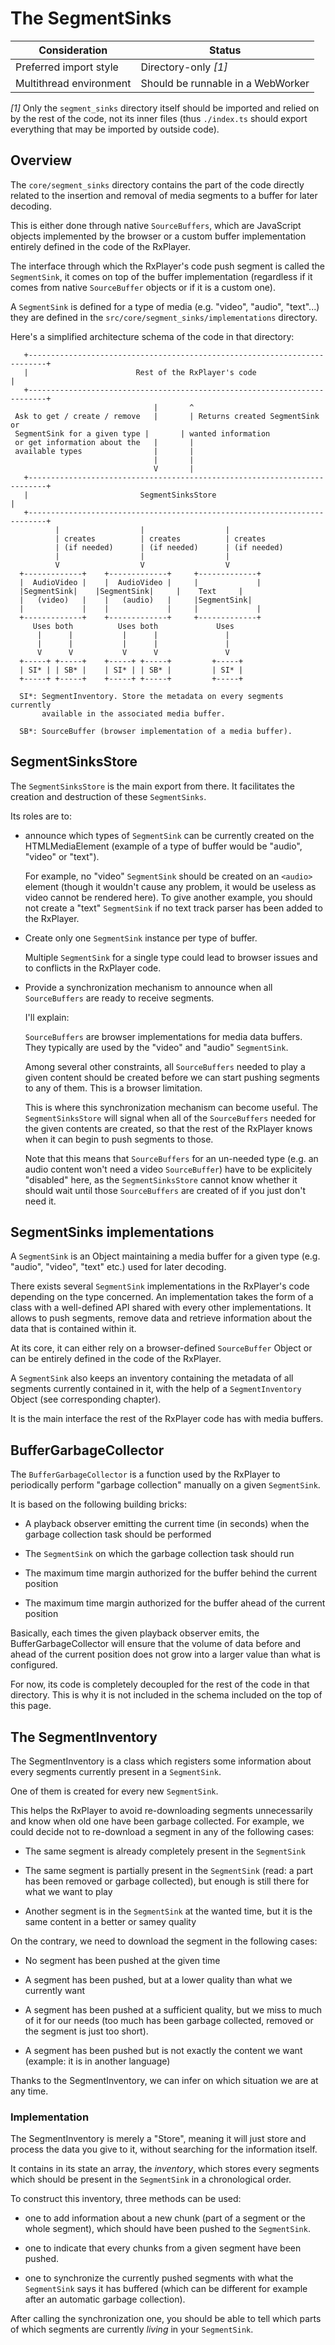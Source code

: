 # The SegmentSinks

| Consideration           | Status                            |
| ----------------------- | --------------------------------- |
| Preferred import style  | Directory-only _[1]_              |
| Multithread environment | Should be runnable in a WebWorker |

_[1]_ Only the `segment_sinks` directory itself should be imported and relied
on by the rest of the code, not its inner files (thus `./index.ts` should export
everything that may be imported by outside code).

## Overview

The `core/segment_sinks` directory contains the part of the code directly
related to the insertion and removal of media segments to a buffer for later
decoding.

This is either done through native `SourceBuffers`, which are JavaScript objects
implemented by the browser or a custom buffer implementation entirely defined
in the code of the RxPlayer.

The interface through which the RxPlayer's code push segment is called the
`SegmentSink`, it comes on top of the buffer implementation (regardless if it
comes from native `SourceBuffer` objects or if it is a custom one).

A `SegmentSink` is defined for a type of media (e.g. "video", "audio",
"text"...) they are defined in the `src/core/segment_sinks/implementations`
directory.

Here's a simplified architecture schema of the code in that directory:

```
   +--------------------------------------------------------------------------+
   |                        Rest of the RxPlayer's code                       |
   +--------------------------------------------------------------------------+
                                |       ^
 Ask to get / create / remove   |       | Returns created SegmentSink or
 SegmentSink for a given type |       | wanted information
 or get information about the   |       |
 available types                |       |
                                |       |
                                V       |
   +--------------------------------------------------------------------------+
   |                         SegmentSinksStore                              |
   +--------------------------------------------------------------------------+
          |                  |                  |
          | creates          | creates          | creates
          | (if needed)      | (if needed)      | (if needed)
          |                  |                  |
          V                  V                  V
  +-------------+    +-------------+     +-------------+
  |  AudioVideo |    |  AudioVideo |     |             |
  |SegmentSink|    |SegmentSink|     |    Text     |
  |   (video)   |    |   (audio)   |     |SegmentSink|
  |             |    |             |     |             |
  +-------------+    +-------------+     +-------------+
     Uses both          Uses both             Uses
      |      |           |      |               |
      |      |           |      |               |
      V      V           V      V               V
  +-----+ +-----+    +-----+ +-----+         +-----+
  | SI* | | SB* |    | SI* | | SB* |         | SI* |
  +-----+ +-----+    +-----+ +-----+         +-----+

  SI*: SegmentInventory. Store the metadata on every segments currently
       available in the associated media buffer.

  SB*: SourceBuffer (browser implementation of a media buffer).
```

## SegmentSinksStore

The `SegmentSinksStore` is the main export from there.
It facilitates the creation and destruction of these `SegmentSinks`.

Its roles are to:

- announce which types of `SegmentSink` can be currently created on the
  HTMLMediaElement (example of a type of buffer would be "audio", "video" or
  "text").

  For example, no "video" `SegmentSink` should be created on an `<audio>`
  element (though it wouldn't cause any problem, it would be useless
  as video cannot be rendered here). To give another example, you should not
  create a "text" `SegmentSink` if no text track parser has been added to
  the RxPlayer.

- Create only one `SegmentSink` instance per type of buffer.

  Multiple `SegmentSink` for a single type could lead to browser issues
  and to conflicts in the RxPlayer code.

- Provide a synchronization mechanism to announce when all `SourceBuffers` are
  ready to receive segments.

  I'll explain:

  `SourceBuffers` are browser implementations for media data buffers.
  They typically are used by the "video" and "audio" `SegmentSink`.

  Among several other constraints, all `SourceBuffers` needed to play a
  given content should be created before we can start pushing segments to any
  of them. This is a browser limitation.

  This is where this synchronization mechanism can become useful. The
  `SegmentSinksStore` will signal when all of the `SourceBuffers`
  needed for the given contents are created, so that the rest of the RxPlayer
  knows when it can begin to push segments to those.

  Note that this means that `SourceBuffers` for an un-needed type (e.g. an
  audio content won't need a video `SourceBuffer`) have to be explicitely
  "disabled" here, as the `SegmentSinksStore` cannot know whether it should
  wait until those `SourceBuffers` are created of if you just don't need it.

## SegmentSinks implementations

A `SegmentSink` is an Object maintaining a media buffer for a given type (e.g.
"audio", "video", "text" etc.) used for later decoding.

There exists several `SegmentSink` implementations in the RxPlayer's code
depending on the type concerned.
An implementation takes the form of a class with a well-defined API shared with
every other implementations. It allows to push segments, remove data and
retrieve information about the data that is contained within it.

At its core, it can either rely on a browser-defined `SourceBuffer` Object or
can be entirely defined in the code of the RxPlayer.

A `SegmentSink` also keeps an inventory containing the metadata of all
segments currently contained in it, with the help of a `SegmentInventory`
Object (see corresponding chapter).

It is the main interface the rest of the RxPlayer code has with media buffers.

## BufferGarbageCollector

The `BufferGarbageCollector` is a function used by the RxPlayer to
periodically perform "garbage collection" manually on a given
`SegmentSink`.

It is based on the following building bricks:

- A playback observer emitting the current time (in seconds) when the garbage
  collection task should be performed

- The `SegmentSink` on which the garbage collection task should run

- The maximum time margin authorized for the buffer behind the current
  position

- The maximum time margin authorized for the buffer ahead of the current
  position

Basically, each times the given playback observer emits, the
BufferGarbageCollector will ensure that the volume of data before and ahead
of the current position does not grow into a larger value than what is
configured.

For now, its code is completely decoupled for the rest of the code in that
directory. This is why it is not included in the schema included on the top of
this page.

## The SegmentInventory

The SegmentInventory is a class which registers some information about every
segments currently present in a `SegmentSink`.

One of them is created for every new `SegmentSink`.

This helps the RxPlayer to avoid re-downloading segments unnecessarily and know
when old one have been garbage collected.
For example, we could decide not to re-download a segment in any of the
following cases:

- The same segment is already completely present in the `SegmentSink`

- The same segment is partially present in the `SegmentSink` (read: a part
  has been removed or garbage collected), but enough is still there for what
  we want to play

- Another segment is in the `SegmentSink` at the wanted time, but it is the
  same content in a better or samey quality

On the contrary, we need to download the segment in the following cases:

- No segment has been pushed at the given time

- A segment has been pushed, but at a lower quality than what we currently
  want

- A segment has been pushed at a sufficient quality, but we miss to much of it
  for our needs (too much has been garbage collected, removed or the segment
  is just too short).

- A segment has been pushed but is not exactly the content we want
  (example: it is in another language)

Thanks to the SegmentInventory, we can infer on which situation we are at any time.

### Implementation

The SegmentInventory is merely a "Store", meaning it will just store and
process the data you give to it, without searching for the information itself.

It contains in its state an array, the _inventory_, which stores every segments
which should be present in the `SegmentSink` in a chronological order.

To construct this inventory, three methods can be used:

- one to add information about a new chunk (part of a segment or the whole
  segment), which should have been pushed to the `SegmentSink`.

- one to indicate that every chunks from a given segment have been pushed.

- one to synchronize the currently pushed segments with what the
  `SegmentSink` says it has buffered (which can be different for example
  after an automatic garbage collection).

After calling the synchronization one, you should be able to tell which parts of
which segments are currently _living_ in your `SegmentSink`.
